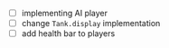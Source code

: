 - [ ] implementing AI player
- [ ] change `Tank.display` implementation
- [ ] add health bar to players
